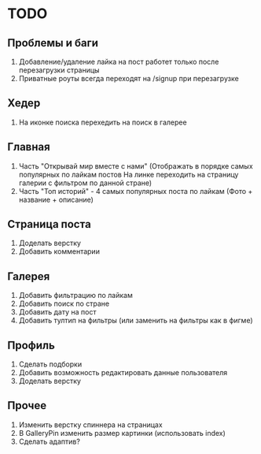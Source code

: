 # TODO

## Проблемы и баги
1. Добавление/удаление лайка на пост работет только после перезагрузки страницы 
2. Приватные роуты всегда переходят на /signup при перезагрузке

## Хедер
1. На иконке поиска перехедить на поиск в галерее

## Главная
1. Часть "Открывай мир вместе с нами" (Отображать в порядке самых популярных по лайкам постов
На линке переходить на страницу галерии с фильтром по данной стране)
2. Часть "Топ историй" - 4 самых популярных поста по лайкам (Фото + название + описание)

## Страница поста
1. Доделать верстку 
2. Добавить комментарии

## Галерея
1. Добавить фильтрацию по лайкам
2. Добавить поиск по стране 
3. Добавить дату на пост
4. Добавить тултип на фильтры (или заменить на фильтры как в фигме)

## Профиль
1. Cделать подборки
2. Добавить возможность редактировать данные пользователя
3. Доделать верстку

## Прочее
1. Изменить верстку спиннера на страницах
2. В GalleryPin изменить размер картинки (использовать index)
3. Сделать адаптив?




